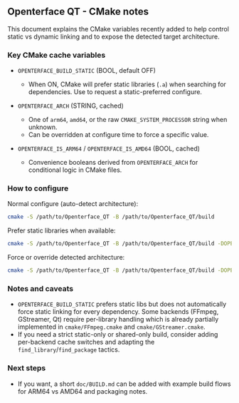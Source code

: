 ## Openterface QT - CMake notes

This document explains the CMake variables recently added to help control static vs dynamic linking and to expose the detected target architecture.

### Key CMake cache variables

- `OPENTERFACE_BUILD_STATIC` (BOOL, default OFF)
  - When ON, CMake will prefer static libraries (`.a`) when searching for dependencies. Use to request a static-preferred configure.

- `OPENTERFACE_ARCH` (STRING, cached)
  - One of `arm64`, `amd64`, or the raw `CMAKE_SYSTEM_PROCESSOR` string when unknown.
  - Can be overridden at configure time to force a specific value.

- `OPENTERFACE_IS_ARM64` / `OPENTERFACE_IS_AMD64` (BOOL, cached)
  - Convenience booleans derived from `OPENTERFACE_ARCH` for conditional logic in CMake files.

### How to configure

Normal configure (auto-detect architecture):

```bash
cmake -S /path/to/Openterface_QT -B /path/to/Openterface_QT/build
```

Prefer static libraries when available:

```bash
cmake -S /path/to/Openterface_QT -B /path/to/Openterface_QT/build -DOPENTERFACE_BUILD_STATIC=ON
```

Force or override detected architecture:

```bash
cmake -S /path/to/Openterface_QT -B /path/to/Openterface_QT/build -DOPENTERFACE_ARCH=amd64
```

### Notes and caveats

- `OPENTERFACE_BUILD_STATIC` prefers static libs but does not automatically force static linking for every dependency. Some backends (FFmpeg, GStreamer, Qt) require per-library handling which is already partially implemented in `cmake/FFmpeg.cmake` and `cmake/GStreamer.cmake`.
- If you need a strict static-only or shared-only build, consider adding per-backend cache switches and adapting the `find_library`/`find_package` tactics.

### Next steps

- If you want, a short `doc/BUILD.md` can be added with example build flows for ARM64 vs AMD64 and packaging notes.
